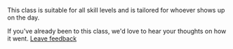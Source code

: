 This class is suitable for all skill levels and is tailored for whoever shows up on the day.

If you've already been to this class, we'd love to hear your thoughts on how it went. [Leave feedback](http://goo.gl/forms/W1SZ0defxC)